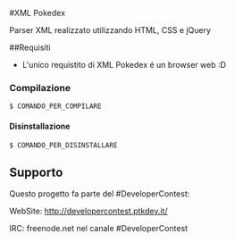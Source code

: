 #XML Pokedex

Parser XML realizzato utilizzando HTML, CSS e jQuery

##Requisiti

* L'unico requistito di XML Pokedex é un browser web :D


### Compilazione
    $ COMANDO_PER_COMPILARE

#### Disinstallazione
    $ COMANDO_PER_DISINSTALLARE



## Supporto

Questo progetto fa parte del #DeveloperContest: 

WebSite: http://developercontest.ptkdev.it/

IRC: freenode.net nel canale #DeveloperContest

